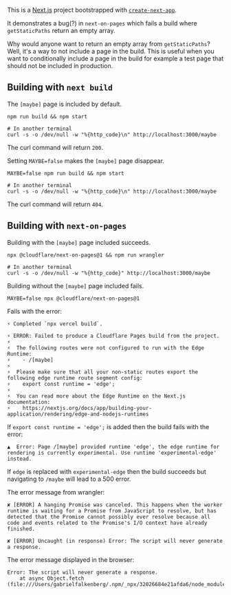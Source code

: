 This is a [Next.js](https://nextjs.org/) project bootstrapped with [`create-next-app`](https://github.com/vercel/next.js/tree/canary/packages/create-next-app).

It demonstrates a bug(?) in `next-on-pages` which fails a build where `getStaticPaths` return an empty array.

Why would anyone want to return an empty array from `getStaticPaths`? Well, it's a way to not include a page in the build. 
This is useful when you want to conditionally include a page in the build for example a test page that should not be 
included in production.

## Building with `next build`

The `[maybe]` page is included by default.

```shell
npm run build && npm start

# In another terminal
curl -s -o /dev/null -w "%{http_code}\n" http://localhost:3000/maybe
```

The curl command will return `200`.

Setting `MAYBE=false` makes the `[maybe]` page disappear.

```shell
MAYBE=false npm run build && npm start

# In another terminal
curl -s -o /dev/null -w "%{http_code}\n" http://localhost:3000/maybe
```

The curl command will return `404`.


## Building with `next-on-pages`

Building with the `[maybe]` page included succeeds.

```shell
npx @cloudflare/next-on-pages@1 && npm run wrangler

# In another terminal
curl -s -o /dev/null -w "%{http_code}" http://localhost:3000/maybe
```

Building without the `[maybe]` page included fails.

```shell
MAYBE=false npx @cloudflare/next-on-pages@1
```

Fails with the error:

```
⚡️ Completed `npx vercel build`.

⚡️ ERROR: Failed to produce a Cloudflare Pages build from the project.
⚡️ 
⚡️ 	The following routes were not configured to run with the Edge Runtime:
⚡️ 	  - /[maybe]
⚡️ 
⚡️ 	Please make sure that all your non-static routes export the following edge runtime route segment config:
⚡️ 	  export const runtime = 'edge';
⚡️ 
⚡️ 	You can read more about the Edge Runtime on the Next.js documentation:
⚡️ 	  https://nextjs.org/docs/app/building-your-application/rendering/edge-and-nodejs-runtimes
```

If `export const runtime = 'edge';` is added then the build fails with the error:

```
▲  Error: Page /[maybe] provided runtime 'edge', the edge runtime for rendering is currently experimental. Use runtime 'experimental-edge' instead.
```

If `edge` is replaced with `experimental-edge` then the build succeeds but navigating to `/maybe` will lead to a 500 error.

The error message from wrangler:

```
✘ [ERROR] A hanging Promise was canceled. This happens when the worker runtime is waiting for a Promise from JavaScript to resolve, but has detected that the Promise cannot possibly ever resolve because all code and events related to the Promise's I/O context have already finished.

✘ [ERROR] Uncaught (in response) Error: The script will never generate a response.
```

The error message displayed in the browser:

```
Error: The script will never generate a response.
    at async Object.fetch (file:///Users/gabrielfalkenberg/.npm/_npx/32026684e21afda6/node_modules/miniflare/dist/src/workers/core/entry.worker.js:944:22)
```
